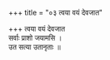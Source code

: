 +++
title = "०३ त्वया वयं देवजात"

+++
त्वया वयं देवजात  
सर्वाः प्राशो जयामसि ।  
उत सत्या उतानृताः ॥